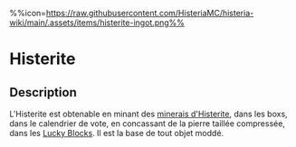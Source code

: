 %%icon=https://raw.githubusercontent.com/HisteriaMC/histeria-wiki/main/.assets/items/histerite-ingot.png%%

# Histerite

## Description
L'Histerite est obtenable en minant des [minerais d'Histerite](https://histeria.fr/wiki/blocs/histerite-ore), dans les boxs, dans le calendrier de vote, en concassant de la pierre taillée compressée, dans les [Lucky Blocks](https://histeria.fr/wiki/blocs/lucky-block).
Il est la base de tout objet moddé.